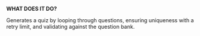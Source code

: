 **WHAT DOES IT DO?**

Generates a quiz by looping through questions, ensuring uniqueness with a retry limit, and validating against the question bank.

